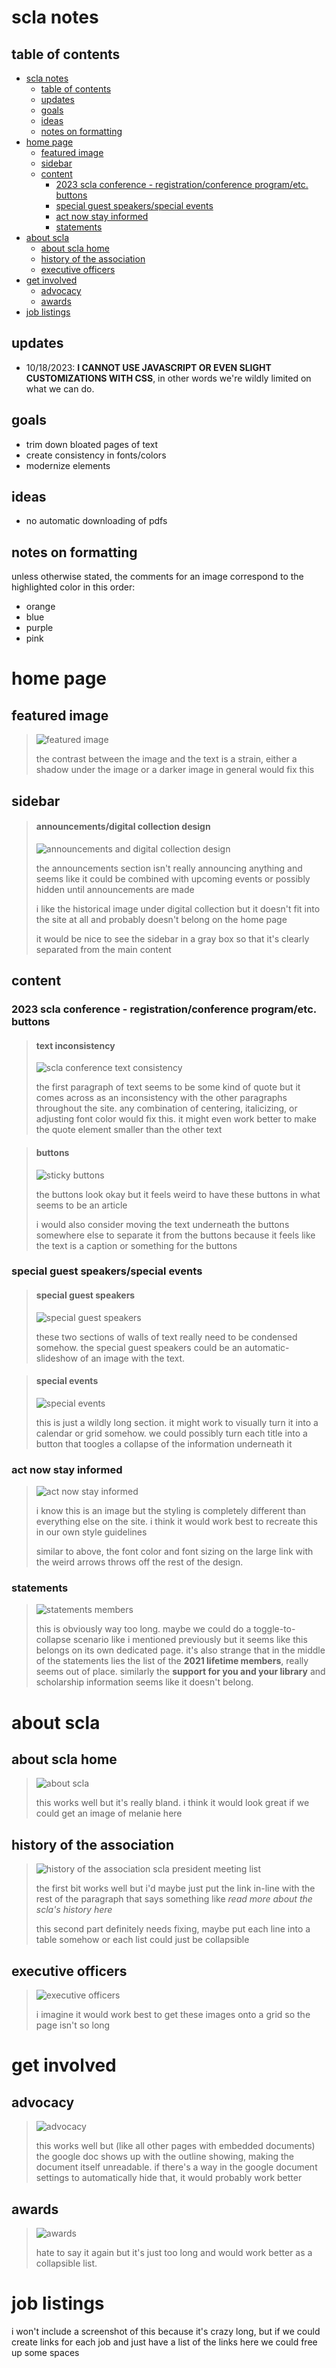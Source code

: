 # scla notes
## table of contents
- [scla notes](#scla-notes)
	- [table of contents](#table-of-contents)
 	- [updates](#updates)
	- [goals](#goals)
	- [ideas](#ideas)
	- [notes on formatting](#notes-on-formatting)
- [home page](#home-page)
	- [featured image](#featured-image)
	- [sidebar](#sidebar)
	- [content](#content)
		- [2023 scla conference - registration/conference program/etc. buttons](#2023-scla-conference---registrationconference-programetc-buttons)
		- [special guest speakers/special events](#special-guest-speakersspecial-events)
		- [act now stay informed](#act-now-stay-informed)
		- [statements](#statements)
- [about scla](#about-scla)
	- [about scla home](#about-scla-home)
	- [history of the association](#history-of-the-association)
	- [executive officers](#executive-officers)
- [get involved](#get-involved)
	- [advocacy](#advocacy)
	- [awards](#awards)
- [job listings](#job-listings)

## updates
- 10/18/2023: **I CANNOT USE JAVASCRIPT OR EVEN SLIGHT CUSTOMIZATIONS WITH CSS**, in other words we're wildly limited on what we can do.

## goals
- trim down bloated pages of text
- create consistency in fonts/colors
- modernize elements

## ideas
- no automatic downloading of pdfs

## notes on formatting
unless otherwise stated, the comments for an image correspond to the highlighted color in this order: 
- orange
- blue
- purple
- pink

# home page
## featured image
> ![featured image](https://github.com/cwrightlibrary/scla/blob/main/assets/website_notes/fig_/_home/_content/_featured_image.png?raw=true)
> 
> the contrast between the image and the text is a strain, either a shadow under the image or a darker image in general would fix this

## sidebar
> #### announcements/digital collection design
> ![announcements and digital collection design](https://github.com/cwrightlibrary/scla/blob/main/assets/website_notes/fig_/_home/_sidebar/_announcements_digital_collection_design.png?raw=true)
> 
> the announcements section isn't really announcing anything and seems like it could be combined with upcoming events or possibly hidden until announcements are made
> 
> i like the historical image under digital collection but it doesn't fit into the site at all and probably doesn't belong on the home page
> 
> it would be nice to see the sidebar in a gray box so that it's clearly separated from the main content

## content
### 2023 scla conference - registration/conference program/etc. buttons
> #### text inconsistency
> ![scla conference text consistency](https://github.com/cwrightlibrary/scla/blob/main/assets/website_notes/fig_/_home/_content/_scla_conference_text_consistency.png?raw=true)
> 
> the first paragraph of text seems to be some kind of quote but it comes across as an inconsistency with the other paragraphs throughout the site. any combination of centering, italicizing, or adjusting font color would fix this. it might even work better to make the quote element smaller than the other text

> #### buttons
> ![sticky buttons](https://github.com/cwrightlibrary/scla/blob/main/assets/website_notes/fig_/_home/_content/_sticky_buttons_text.png?raw=true)
> 
> the buttons look okay but it feels weird to have these buttons in what seems to be an article
> 
> i would also consider moving the text underneath the buttons somewhere else to separate it from the buttons because it feels like the text is a caption or something for the buttons

### special guest speakers/special events
> #### special guest speakers
> ![special guest speakers](https://github.com/cwrightlibrary/scla/blob/main/assets/website_notes/fig_/_home/_content/_special_guest_speakers.png?raw=true)
> 
> these two sections of walls of text really need to be condensed somehow. the special guest speakers could be an automatic-slideshow of an image with the text.

> #### special events
> ![special events](https://github.com/cwrightlibrary/scla/blob/main/assets/website_notes/fig_/_home/_content/_special_events.png?raw=true)
> 
> this is just a wildly long section. it might work to visually turn it into a calendar or grid somehow. we could possibly turn each title into a button that toogles a collapse of the information underneath it

###  act now stay informed
> ![act now stay informed](https://github.com/cwrightlibrary/scla/blob/main/assets/website_notes/fig_/_home/_content/_act_now_stay_informed.png?raw=true)
> 
> i know this is an image but the styling is completely different than everything else on the site. i think it would work best to recreate this in our own style guidelines
> 
> similar to above, the font color and font sizing on the large link with the weird arrows throws off the rest of the design.

### statements
> ![statements members](https://github.com/cwrightlibrary/scla/blob/main/assets/website_notes/fig_/_home/_content/_statements_members_scholarships.png?raw=true)
> 
> this is obviously way too long. maybe we could do a toggle-to-collapse scenario like i mentioned previously but it seems like this belongs on its own dedicated page. it's also strange that in the middle of the statements lies the list of the **2021 lifetime members**, really seems out of place. similarly the **support for you and your library** and scholarship information seems like it doesn't belong.

# about scla
## about scla home
> ![about scla](https://github.com/cwrightlibrary/scla/blob/main/assets/website_notes/fig_/_about/_about_scla.PNG?raw=true)
> 
> this works well but it's really bland. i think it would look great if we could get an image of melanie here

## history of the association
> ![history of the association scla president meeting list](https://github.com/cwrightlibrary/scla/blob/main/assets/website_notes/fig_/_about/_history_of_the_association_scla_president_meeting_list.png?raw=true)
> 
> the first bit works well but i'd maybe just put the link in-line with the rest of the paragraph that says something like *read more about the scla's history here*
> 
> this second part definitely needs fixing, maybe put each line into a table somehow or each list could just be collapsible

## executive officers
> ![executive officers](https://github.com/cwrightlibrary/scla/blob/main/assets/website_notes/fig_/_about/_executive_officers.png?raw=true)
>
> i imagine it would work best to get these images onto a grid so the page isn't so long

# get involved
## advocacy
> ![advocacy](https://github.com/cwrightlibrary/scla/blob/main/assets/website_notes/fig_/_get_involved/_advocacy.PNG?raw=true)
>
> this works well but (like all other pages with embedded documents) the google doc shows up with the outline showing, making the document itself unreadable. if there's a way in the google document settings to automatically hide that, it would probably work better

## awards
> ![awards](https://github.com/cwrightlibrary/scla/blob/main/assets/website_notes/fig_/_get_involved/_awards.png?raw=true)
>
> hate to say it again but it's just too long and would work better as a collapsible list.

# job listings
i won't include a screenshot of this because it's crazy long, but if we could create links for each job and just have a list of the links here we could free up some spaces
